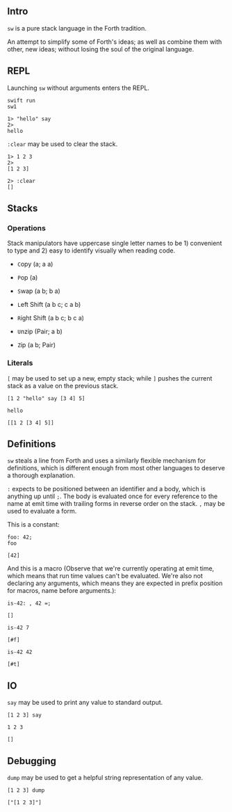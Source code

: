 ## Intro
`sw` is a pure stack language in the Forth tradition.

An attempt to simplify some of Forth's ideas; as well as combine them with other, new ideas; without losing the soul of the original language.

## REPL
Launching `sw` without arguments enters the REPL.

```
swift run
sw1

1> "hello" say
2>
hello
```

`:clear` may be used to clear the stack.

```
1> 1 2 3
2>
[1 2 3]

2> :clear
[]
```

## Stacks

### Operations
Stack manipulators have uppercase single letter names to be 1) convenient to type and 2) easy to identify visually when reading code.

- `C`opy (a; a a)
- `P`op (a)
- `S`wap (a b; b a)

- `L`eft Shift (a b c; c a b)
- `R`ight Shift (a b c; b c a)

- `U`nzip (Pair; a b)
- `Z`ip (a b; Pair)

### Literals
`[` may be used to set up a new, empty stack; while `]` pushes the current stack as a value on the previous stack.

```
[1 2 "hello" say [3 4] 5]
```
```
hello
```
`[[1 2 [3 4] 5]]`

## Definitions

`sw` steals a line from Forth and uses a similarly flexible mechanism for definitions, which is different enough from most other languages to deserve a thorough explanation.

`:` expects to be positioned between an identifier and a body, which is anything  up until `;`. The body is evaluated once for every reference to the name at emit time with trailing forms in reverse order on the stack. `,` may be used to evaluate a form.

This is a constant:

```
foo: 42;
foo
```
`[42]`

And this is a macro (Observe that we're currently operating at emit time, which means that run time values can't be evaluated. We're also not declaring any arguments, which means they are expected in prefix position for macros, name before arguments.):

```
is-42: , 42 =;
```
`[]`

```
is-42 7
```
`[#f]`

```
is-42 42
```
`[#t]`


## IO
`say` may be used to print any value to standard output.

```
[1 2 3] say
```
```
1 2 3
```
`[]`

## Debugging
`dump` may be used to get a helpful string representation of any value.

```
[1 2 3] dump
```
`["[1 2 3]"]`